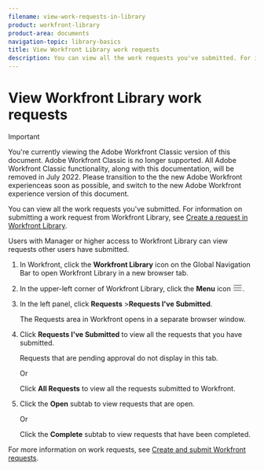 ```yaml
---
filename: view-work-requests-in-library
product: workfront-library
product-area: documents
navigation-topic: library-basics
title: View Workfront Library work requests
description: You can view all the work requests you've submitted. For information on submitting a work request from Workfront Library, see Create a request in Workfront Library.
---
```


# View Workfront Library work requests

>[!IMPORTANT]
>
>You're currently viewing the Adobe Workfront Classic version of this document. Adobe Workfront Classic is no longer supported. All Adobe Workfront Classic functionality, along with this documentation, will be removed in July 2022. Please transition to the the new Adobe Workfront experienceas soon as possible, and switch to the new Adobe Workfront experience version of this document.

You can view all the work requests you've submitted. For information on submitting a work request from Workfront Library, see [Create a request in Workfront Library](../../../workfront-library/content-management/basics/create-a-request-in-wf-library.md).

Users with Manager or higher access to Workfront Library can view requests other users have submitted.

1. In Workfront, click the **Workfront Library** icon on the Global Navigation Bar to open Workfront Library in a new browser tab.
1. In the upper-left corner of Workfront Library, click the **Menu** icon ![](assets/library-menu-icon.png).
1. In the left panel, click **Requests** >**Requests I've Submitted**.

   The Requests area in Workfront opens in a separate browser window.

1. Click **Requests I've Submitted** to view all the requests that you have submitted.

   Requests that are pending approval do not display in this tab.

   Or

   Click **All Requests**&nbsp;to view all the requests submitted to Workfront.

1. Click the **Open** subtab to view requests that are open.

   Or

   Click the **Complete** subtab to view requests that have been completed.

For more information on work requests, see [Create and submit Workfront requests](create-submit-requests.md).
